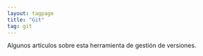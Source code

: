 ```yaml
---
layout: tagpage
title: "Git"
tag: git
---
```


Algunos artículos sobre esta herramienta de gestión de versiones.
